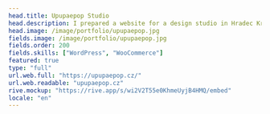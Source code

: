 ```yaml
---
head.title: Upupaepop Studio
head.description: I prepared a website for a design studio in Hradec Králové, which now works great as an online shop.
head.image: /image/portfolio/upupaepop.jpg
fields.image: /image/portfolio/upupaepop.jpg
fields.order: 200
fields.skills: ["WordPress", "WooCommerce"]
featured: true
type: "full"
url.web.full: "https://upupaepop.cz/"
url.web.readable: "upupaepop.cz"
rive.mockup: "https://rive.app/s/wi2V2T55e0KhmeUyjB4HMQ/embed"
locale: "en"
---
```

